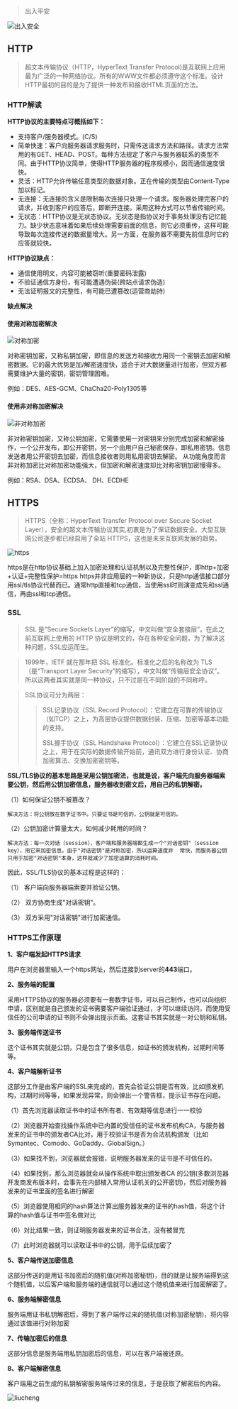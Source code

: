 
 

> 出入平安

<!--more-->

![出入安全](http://zhang-yue.oss-cn-beijing.aliyuncs.com/bingshan/https.png)


## **HTTP**
>超文本传输协议（HTTP，HyperText Transfer Protocol)是互联网上应用最为广泛的一种网络协议。所有的WWW文件都必须遵守这个标准。设计HTTP最初的目的是为了提供一种发布和接收HTML页面的方法。

### **HTTP解读**
**HTTP协议的主要特点可概括如下：**

* 支持客户/服务器模式。(C/S)
* 简单快速：客户向服务器请求服务时，只需传送请求方法和路径。请求方法常用的有GET、HEAD、POST。每种方法规定了客户与服务器联系的类型不同。由于HTTP协议简单，使得HTTP服务器的程序规模小，因而通信速度很快。
* 灵活：HTTP允许传输任意类型的数据对象。正在传输的类型由Content-Type加以标记。
* 无连接：无连接的含义是限制每次连接只处理一个请求。服务器处理完客户的请求，并收到客户的应答后，即断开连接。采用这种方式可以节省传输时间。
* 无状态：HTTP协议是无状态协议。无状态是指协议对于事务处理没有记忆能力。缺少状态意味着如果后续处理需要前面的信息，则它必须重传，这样可能导致每次连接传送的数据量增大。另一方面，在服务器不需要先前信息时它的应答就较快。

**HTTP协议缺点：**

* 通信使用明文，内容可能被窃听(重要密码泄露)
* 不验证通信方身份，有可能遭遇伪装(跨站点请求伪造)
* 无法证明报文的完整性，有可能已遭篡改(运营商劫持)

**缺点解决**
#### 使用对称加密解决

![对称加密](	
http://zhang-yue.oss-cn-beijing.aliyuncs.com/bingshan/duichenmi.png)

对称密钥加密，又称私钥加密，即信息的发送方和接收方用同一个密钥去加密和解密数据。它的最大优势是加/解密速度快，适合于对大数据量进行加密，但双方都需要维护大量的密钥，密钥管理困难。

例如：DES、AES-GCM、ChaCha20-Poly1305等

#### 使用非对称加密解决

![非对称加密](http://zhang-yue.oss-cn-beijing.aliyuncs.com/bingshan/feiduichenjiami.png)

非对称密钥加密，又称公钥加密，它需要使用一对密钥来分别完成加密和解密操作，一个公开发布，即公开密钥，另一个由用户自己秘密保存，即私用密钥。信息发送者用公开密钥去加密，而信息接收者则用私用密钥去解密。
从功能角度而言非对称加密比对称加密功能强大，但加密和解密速度却比对称密钥加密慢得多。

例如：RSA、DSA、ECDSA、 DH、ECDHE

## **HTTPS**
>HTTPS（全称：HyperText Transfer Protocol over Secure Socket Layer），安全的超文本传输协议其实,初衷是为了保证数据安全。大型互联网公司逐步都已经启用了全站 HTTPS，这也是未来互联网发展的趋势。

![https](http://zhang-yue.oss-cn-beijing.aliyuncs.com/bingshan/ssl.png)

https是在http协议基础上加入加密处理和认证机制以及完整性保护，即http+加密+认证+完整性保护=https
https并非应用层的一种新协议，只是http通信接口部分用ssl/tls协议代替而已。通常http直接和tcp通信，当使用ssl时则演变成先和ssl通信，再由ssl和tcp通信。

### **SSL**

>SSL 是“Secure Sockets Layer”的缩写，中文叫做“安全套接层”。在此之前互联网上使用的 HTTP 协议是明文的，存在各种安全问题，为了解决这种问题，SSL应运而生。

>1999年，IETF 就在那年把 SSL 标准化。标准化之后的名称改为 TLS（是“Transport Layer Security”的缩写），中文叫做“传输层安全协议”。
所以这两者其实就是同一种协议，只不过是在不同阶段的不同称呼。

>SSL协议可分为两层：
>>SSL记录协议（SSL Record Protocol）：它建立在可靠的传输协议（如TCP）之上，为高层协议提供数据封装、压缩、加密等基本功能的支持。
>>
>>SSL握手协议（SSL Handshake Protocol）：它建立在SSL记录协议之上，用于在实际的数据传输开始前，通讯双方进行身份认证、协商加密算法、交换加密密钥等。

**SSL/TLS协议的基本思路是采用公钥加密法，也就是说，客户端先向服务器端索要公钥，然后用公钥加密信息，服务器收到密文后，用自己的私钥解密。**

（1）如何保证公钥不被篡改？

	解决方法：将公钥放在数字证书中。只要证书是可信的，公钥就是可信的。

（2）公钥加密计算量太大，如何减少耗用的时间？

	解决方法：每一次对话（session），客户端和服务器端都生成一个"对话密钥"（session key），用它来加密信息。由于"对话密钥"是对称加密，所以运算速度非	常快，而服务器公钥只用于加密"对话密钥"本身，这样就减少了加密运算的消耗时间。

因此，SSL/TLS协议的基本过程是这样的：

（1） 客户端向服务器端索要并验证公钥。

（2） 双方协商生成"对话密钥"。

（3） 双方采用"对话密钥"进行加密通信。

### **HTTPS工作原理**

**1、客户端发起HTTPS请求**

用户在浏览器里输入一个https网址，然后连接到server的**443**端口。

**2、服务端的配置**

采用HTTPS协议的服务器必须要有一套数字证书，可以自己制作，也可以向组织申请，区别就是自己颁发的证书需要客户端验证通过，才可以继续访问，而使用受信任的公司申请的证书则不会弹出提示页面。这套证书其实就是一对公钥和私钥。

**3、服务端传送证书**

这个证书其实就是公钥，只是包含了很多信息，如证书的颁发机构，过期时间等等。

**4、客户端解析证书**

这部分工作是由客户端的SSL来完成的，首先会验证公钥是否有效，比如颁发机构，过期时间等等，如果发现异常，则会弹出一个警告框，提示证书存在问题。

（1）首先浏览器读取证书中的证书所有者、有效期等信息进行一一校验

（2）浏览器开始查找操作系统中已内置的受信任的证书发布机构CA，与服务器发来的证书中的颁发者CA比对，用于校验证书是否为合法机构颁发（比如Symantec、Comodo、GoDaddy、GlobalSign。）

（3）如果找不到，浏览器就会报错，说明服务器发来的证书是不可信任的。

（4）如果找到，那么浏览器就会从操作系统中取出颁发者CA 的公钥(多数浏览器开发商发布版本时，会事先在内部植入常用认证机关的公开密钥)，然后对服务器发来的证书里面的签名进行解密

（5）浏览器使用相同的hash算法计算出服务器发来的证书的hash值，将这个计算的hash值与证书中签名做对比

（6）对比结果一致，则证明服务器发来的证书合法，没有被冒充

（7）此时浏览器就可以读取证书中的公钥，用于后续加密了

**5、客户端传送加密信息**

这部分传送的是用证书加密后的随机值(对称加密秘钥)，目的就是让服务端得到这个随机值，以后客户端和服务端的通信就可以通过这个随机值来进行加密解密了。

**6、服务端解密信息**

服务端用证书私钥解密后，得到了客户端传过来的随机值(对称加密秘钥)，将内容通过该值进行对称加密

**7、传输加密后的信息**

这部分信息是服务端用私钥加密后的信息，可以在客户端被还原。

**8、客户端解密信息**

客户端用之前生成的私钥解密服务端传过来的信息，于是获取了解密后的内容。

![liucheng](http://zhang-yue.oss-cn-beijing.aliyuncs.com/bingshan/httpsliucheng.png)
